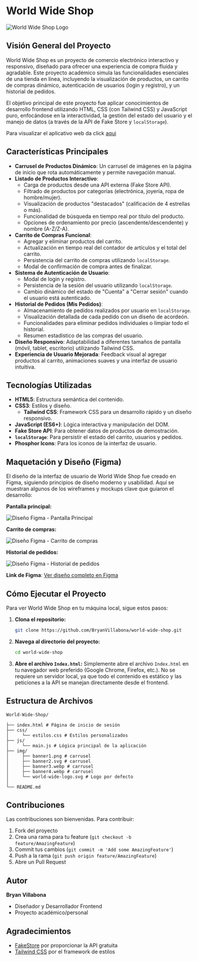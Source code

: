 
# World Wide Shop

![World Wide Shop Logo](./img/world_wide_shop_logo.svg)

## Visión General del Proyecto

World Wide Shop es un proyecto de comercio electrónico interactivo y responsivo, diseñado para ofrecer una experiencia de compra fluida y agradable. Este proyecto académico simula las funcionalidades esenciales de una tienda en línea, incluyendo la visualización de productos, un carrito de compras dinámico, autenticación de usuarios (login y registro), y un historial de pedidos.

El objetivo principal de este proyecto fue aplicar conocimientos de desarrollo frontend utilizando HTML, CSS (con Tailwind CSS) y JavaScript puro, enfocándose en la interactividad, la gestión del estado del usuario y el manejo de datos (a través de la API de Fake Store y `localStorage`).

Para visualizar el aplicativo web da click [aqui](https://bryanvillabona.github.io/world-wide-shop/)

## Características Principales

* **Carrusel de Productos Dinámico**: Un carrusel de imágenes en la página de inicio que rota automáticamente y permite navegación manual.
* **Listado de Productos Interactivo**:
    * Carga de productos desde una API externa (Fake Store API).
    * Filtrado de productos por categorías (electrónica, joyería, ropa de hombre/mujer).
    * Visualización de productos "destacados" (calificación de 4 estrellas o más).
    * Funcionalidad de búsqueda en tiempo real por título del producto.
    * Opciones de ordenamiento por precio (ascendente/descendente) y nombre (A-Z/Z-A).
* **Carrito de Compras Funcional**:
    * Agregar y eliminar productos del carrito.
    * Actualización en tiempo real del contador de artículos y el total del carrito.
    * Persistencia del carrito de compras utilizando `localStorage`.
    * Modal de confirmación de compra antes de finalizar.
* **Sistema de Autenticación de Usuario**:
    * Modal de login y registro.
    * Persistencia de la sesión del usuario utilizando `localStorage`.
    * Cambio dinámico del estado de "Cuenta" a "Cerrar sesión" cuando el usuario está autenticado.
* **Historial de Pedidos (Mis Pedidos)**:
    * Almacenamiento de pedidos realizados por usuario en `localStorage`.
    * Visualización detallada de cada pedido con un diseño de acordeón.
    * Funcionalidades para eliminar pedidos individuales o limpiar todo el historial.
    * Resumen estadístico de las compras del usuario.
* **Diseño Responsivo**: Adaptabilidad a diferentes tamaños de pantalla (móvil, tablet, escritorio) utilizando Tailwind CSS.
* **Experiencia de Usuario Mejorada**: Feedback visual al agregar productos al carrito, animaciones suaves y una interfaz de usuario intuitiva.

## Tecnologías Utilizadas

* **HTML5**: Estructura semántica del contenido.
* **CSS3**: Estilos y diseño.
    * **Tailwind CSS**: Framework CSS para un desarrollo rápido y un diseño responsivo.
* **JavaScript (ES6+)**: Lógica interactiva y manipulación del DOM.
* **Fake Store API**: Para obtener datos de productos de demostración.
* **`localStorage`**: Para persistir el estado del carrito, usuarios y pedidos.
* **Phosphor Icons**: Para los iconos de la interfaz de usuario.

## Maquetación y Diseño (Figma)

El diseño de la interfaz de usuario de World Wide Shop fue creado en Figma, siguiendo principios de diseño moderno y usabilidad. Aquí se muestran algunos de los wireframes y mockups clave que guiaron el desarrollo:

**Pantalla principal:**

![Diseño Figma - Pantalla Principal](./img/pantalla_principal.png)

**Carrito de compras:**

![Diseño Figma - Carrito de compras](./img/carrito_compras.png)

**Historial de pedidos:**

![Diseño Figma - Historial de pedidos](./img/historial_pedidos.png)

**Link de Figma**: [Ver diseño completo en Figma](https://www.figma.com/proto/q08CzzxRGp3ebidQS9mjQd/world-wide-shop?node-id=0-1&t=88xDhI0gt7JRqeHR-1)

## Cómo Ejecutar el Proyecto

Para ver World Wide Shop en tu máquina local, sigue estos pasos:

1.  **Clona el repositorio:**
    ```bash
    git clone https://github.com/BryanVillabona/world-wide-shop.git
    ```
2.  **Navega al directorio del proyecto:**
    ```bash
    cd world-wide-shop
    ```
3.  **Abre el archivo `Index.html`:**
    Simplemente abre el archivo `Index.html` en tu navegador web preferido (Google Chrome, Firefox, etc.). No se requiere un servidor local, ya que todo el contenido es estático y las peticiones a la API se manejan directamente desde el frontend.

## Estructura de Archivos

```
World-Wide-Shop/

├── index.html # Página de inicio de sesión
├── css/
│     └── estilos.css # Estilos personalizados
├── js/
│     └── main.js # Lógica principal de la aplicación
├── img/
│     ├── banner1.png # carrusel
│     ├── banner2.svg # carrusel
│	  ├── banner3.webp # carrusel
│	  ├── banner4.webp # carrusel
│     └── world-wide-logo.svg # Logo por defecto
│
└── README.md
```

## Contribuciones

Las contribuciones son bienvenidas. Para contribuir:

1. Fork del proyecto
2. Crea una rama para tu feature (`git checkout -b feature/AmazingFeature`)
3. Commit tus cambios (`git commit -m 'Add some AmazingFeature'`)
4. Push a la rama (`git push origin feature/AmazingFeature`)
5. Abre un Pull Request

## Autor

**Bryan Villabona**
- Diseñador y Desarrollador Frontend
- Proyecto académico/personal

## Agradecimientos

- [FakeStore](https://fakestoreapi.com/) por proporcionar la API gratuita
- [Tailwind CSS](https://tailwindcss.com/) por el framework de estilos